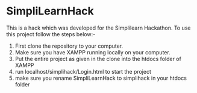 # SimpliLearnHack
This is a hack which was developed for the Simplilearn Hackathon.
To use this project follow the steps below:-
1) First clone the repository to your computer.
2) Make sure you have XAMPP running locally on your computer.
3) Put the entire project as given in the clone into the htdocs folder of XAMPP 
4) run localhost/simplihack/Login.html to start the project
5) make sure you rename SimpliLearnHack to simplihack in your htdocs folder 
